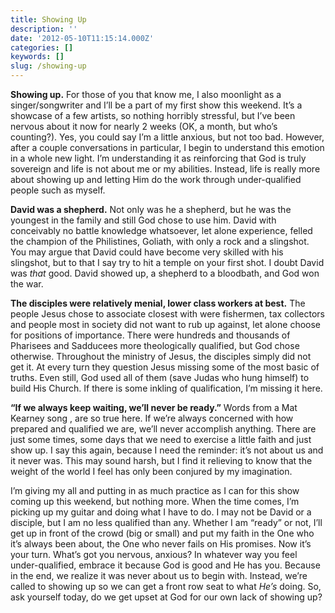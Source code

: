 ```yaml
---
title: Showing Up
description: ''
date: '2012-05-10T11:15:14.000Z'
categories: []
keywords: []
slug: /showing-up
---
```


**Showing up.** For those of you that know me, I also moonlight as a singer/songwriter and I’ll be a part of my first show this weekend. It’s a showcase of a few artists, so nothing horribly stressful, but I’ve been nervous about it now for nearly 2 weeks (OK, a month, but who’s counting?). Yes, you could say I’m a little anxious, but not too bad. However, after a couple conversations in particular, I begin to understand this emotion in a whole new light. I’m understanding it as reinforcing that God is truly sovereign and life is not about me or my abilities. Instead, life is really more about showing up and letting Him do the work through under-qualified people such as myself.

**David was a shepherd.** Not only was he a shepherd, but he was the youngest in the family and still God chose to use him. David with conceivably no battle knowledge whatsoever, let alone experience, felled the champion of the Philistines, Goliath, with only a rock and a slingshot. You may argue that David could have become very skilled with his slingshot, but to that I say try to hit a temple on your first shot. I doubt David was _that_ good. David showed up, a shepherd to a bloodbath, and God won the war.

**The disciples were relatively menial, lower class workers at best.** The people Jesus chose to associate closest with were fishermen, tax collectors and people most in society did not want to rub up against, let alone choose for positions of importance. There were hundreds and thousands of Pharisees and Sadducees more theologically qualified, but God chose otherwise. Throughout the ministry of Jesus, the disciples simply did not get it. At every turn they question Jesus missing some of the most basic of truths. Even still, God used all of them (save Judas who hung himself) to build His Church. If there is some inkling of qualification, I’m missing it here.

**“If we always keep waiting, we’ll never be ready.”** Words from a Mat Kearney song , are so true here. If we’re always concerned with how prepared and qualified we are, we’ll never accomplish anything. There are just some times, some days that we need to exercise a little faith and just show up. I say this again, because I need the reminder: it’s not about us and it never was. This may sound harsh, but I find it relieving to know that the weight of the world I feel has only been conjured by my imagination.

I’m giving my all and putting in as much practice as I can for this show coming up this weekend, but nothing more. When the time comes, I’m picking up my guitar and doing what I have to do. I may not be David or a disciple, but I am no less qualified than any. Whether I am “ready” or not, I’ll get up in front of the crowd (big or small) and put my faith in the One who it’s always been about, the One who never fails on His promises. Now it’s your turn. What’s got you nervous, anxious? In whatever way you feel under-qualified, embrace it because God is good and He has you. Because in the end, we realize it was never about us to begin with. Instead, we’re called to showing up so we can get a front row seat to what _He’s_ doing. So, ask yourself today, do we get upset at God for our own lack of showing up?